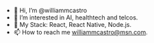 - 👋 Hi, I’m @williammcastro
- 👀 I’m interested in AI, healthtech and telcos.
- 🌱 My Stack: React, React Native, Node.js.
- 📫 How to reach me williammcastro@msn.com.

<!---
williammcastro/williammcastro is a ✨ special ✨ repository because its `README.md` (this file) appears on your GitHub profile.
You can click the Preview link to take a look at your changes.
--->
